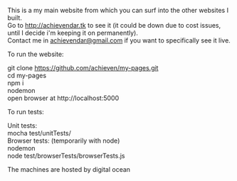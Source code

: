 This is a my main website from which you can surf into the other websites I built.      
Go to http://achievendar.tk to see it (it could be down due to cost issues, until I decide i'm keeping it on permanently).  
Contact me in achievendar@gmail.com if you want to specifically see it live.   

To run the website: 

git clone https://github.com/achieven/my-pages.git  
cd my-pages  
npm i  
nodemon  
open browser at http://localhost:5000  

To run tests:  

Unit tests:  
mocha test/unitTests/  
Browser tests:  (temporarily with node)   
nodemon  
node test/browserTests/browserTests.js  





The machines are hosted by digital ocean
